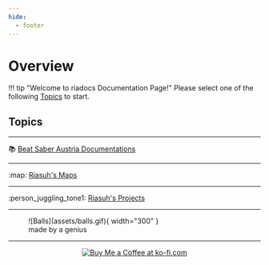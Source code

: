 ```yaml
---
hide:
  - footer
---
```


# Overview
!!! tip "Welcome to riadocs Documentation Page!"
    Please select one of the following [Topics](./index#topics) to start.

## Topics
---

:books: [Beat Saber Austria Documentations](./bsat_docs)

---

:map: [Riasuh's Maps](./ria_maps)

---

:person_juggling_tone1: [Riasuh's Projects](./ria_projects)

---


<figure markdown>
  ![Balls](assets/balls.gif){ width="300" }
  <figcaption>made by a genius</figcaption>
</figure>

--- 
<div style="text-align:center">
<a href='https://ko-fi.com/N4N0EP4EF' target='_blank'><img height='36' style='border:0px;height:36px;' src='https://storage.ko-fi.com/cdn/brandasset/kofi_button_red.png' border='0' alt='Buy Me a Coffee at ko-fi.com'/></a>
</div>
